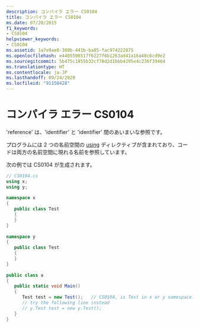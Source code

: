 ```yaml
---
description: コンパイラ エラー CS0104
title: コンパイラ エラー CS0104
ms.date: 07/20/2015
f1_keywords:
- CS0104
helpviewer_keywords:
- CS0104
ms.assetid: 1a7e9ae8-308b-441b-ba85-fac974222875
ms.openlocfilehash: e4485506517f6227f6b1263ad41a16a40c6cd9e2
ms.sourcegitcommit: 5b475c1855b32cf78d2d1bbb4295e4c236f39464
ms.translationtype: HT
ms.contentlocale: ja-JP
ms.lasthandoff: 09/24/2020
ms.locfileid: "91150428"
---
```

# <a name="compiler-error-cs0104"></a>コンパイラ エラー CS0104

'reference' は、'identifier' と 'identifier' 間のあいまいな参照です。  
  
 プログラムには 2 つの名前空間の [using](../language-reference/keywords/using.md) ディレクティブが含まれており、コードは両方の名前空間に現れる名前を参照しています。  
  
 次の例では CS0104 が生成されます。  
  
```csharp  
// CS0104.cs  
using x;  
using y;  
  
namespace x  
{  
   public class Test  
   {  
   }  
}  
  
namespace y  
{  
   public class Test  
   {  
   }  
}  
  
public class a  
{  
   public static void Main()  
   {  
      Test test = new Test();   // CS0104, is Test in x or y namespace?  
      // try the following line instead  
      // y.Test test = new y.Test();  
   }  
}  
```

